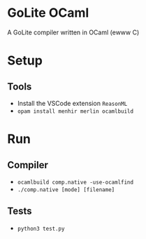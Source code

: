 # GoLite OCaml
A GoLite compiler written in OCaml (ewww C)

# Setup
## Tools
* Install the VSCode extension `ReasonML`
* `opam install menhir merlin ocamlbuild`
# Run
## Compiler
* `ocamlbuild comp.native -use-ocamlfind`
* `./comp.native [mode] [filename]`
## Tests
* `python3 test.py`